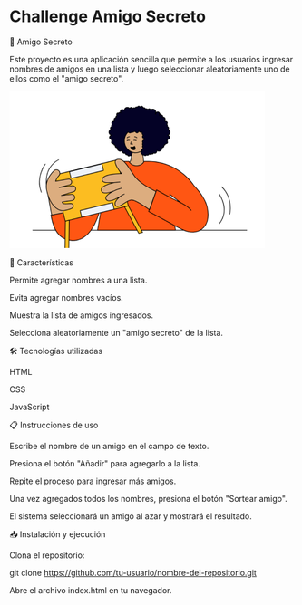 <h1>Challenge Amigo Secreto</h1>
🎉 Amigo Secreto

Este proyecto es una aplicación sencilla que permite a los usuarios ingresar nombres de amigos en una lista y luego seleccionar aleatoriamente uno de ellos como el "amigo secreto".

![](https://github.com/KendrykSuarez/Challenge-Amigo-secreto-Kendryk/blob/main/assets/amigo-secreto.png?raw=true)





🚀 Características

Permite agregar nombres a una lista.

Evita agregar nombres vacíos.

Muestra la lista de amigos ingresados.

Selecciona aleatoriamente un "amigo secreto" de la lista.

🛠️ Tecnologías utilizadas

HTML

CSS

JavaScript

📋 Instrucciones de uso

Escribe el nombre de un amigo en el campo de texto.

Presiona el botón "Añadir" para agregarlo a la lista.

Repite el proceso para ingresar más amigos.

Una vez agregados todos los nombres, presiona el botón "Sortear amigo".

El sistema seleccionará un amigo al azar y mostrará el resultado.

📥 Instalación y ejecución

Clona el repositorio:

git clone https://github.com/tu-usuario/nombre-del-repositorio.git

Abre el archivo index.html en tu navegador.


